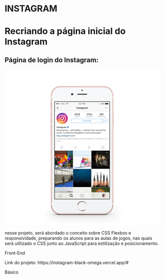 # INSTAGRAM

<h1>Recriando a página inicial do Instagram</h1>

<h2>Página de login do Instagram:</h2> 
<img src="./img/instagram-celular.png">
<p>nesse projeto, será abordado o conceito sobre CSS Flexbox e responsividade, preparando os alunos para as aulas de jogos, nas quais será utilizado o CSS junto ao JavaScript para estilização e posicionamento.</p>

Front-End
<p>Link do projeto: https://instagram-black-omega.vercel.app/# </p>
Básico

